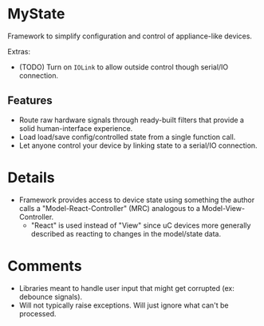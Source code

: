 # MyState
Framework to simplify configuration and control of appliance-like devices.

Extras:
- (TODO) Turn on `IOLink` to allow outside control though serial/IO connection.

## Features
- Route raw hardware signals through ready-built filters that provide a solid human-interface experience.
- Load load/save config/controlled state from a single function call.
- Let anyone control your device by linking state to a serial/IO connection.

# Details
- Framework provides access to device state using something the author calls a
  "Model-React-Controller" (MRC) analogous to a Model-View-Controller.
  - "React" is used instead of "View" since uC devices more generally described
    as reacting to changes in the model/state data.

# Comments
- Libraries meant to handle user input that might get corrupted (ex: debounce signals).
- Will not typically raise exceptions. Will just ignore what can't be processed.